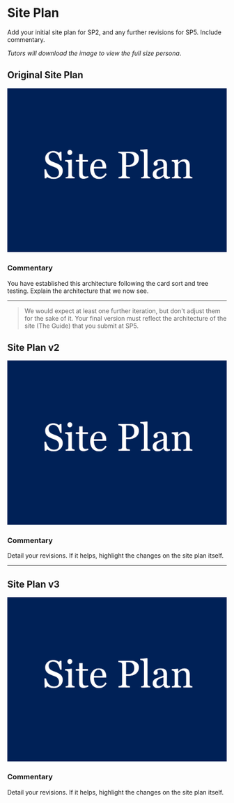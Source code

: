 # Site Plan

Add your initial site plan for SP2, and any further revisions for SP5. Include commentary.

*Tutors will download the image to view the full size persona*.

## Original Site Plan

<img src="sp2-media/siteplan.png" alt="Persona One" width="1000">

### Commentary
You have established this architecture following the card sort and tree testing. Explain the architecture that we now see.

---

>We would expect at least one further iteration, but don't adjust them for the sake of it. Your final version must reflect the architecture of the site (The Guide) that you submit at SP5.

## Site Plan v2

<img src="sp2-media/siteplan.png" alt="Siteplan v2" width="1000">

### Commentary
Detail your revisions. If it helps, highlight the changes on the site plan itself.

---

## Site Plan v3

<img src="sp2-media/siteplan.png" alt="Siteplan v3" width="1000">

### Commentary
Detail your revisions. If it helps, highlight the changes on the site plan itself.

